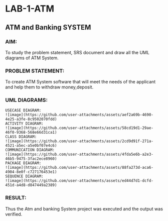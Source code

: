 # LAB-1-ATM
## ATM and Banking SYSTEM
### AIM: 
To study the problem statement, SRS document and draw all the UML diagrams of ATM
System.
### PROBLEM STATEMENT:
To create ATM System software that will meet the needs of the applicant and help them
to withdraw money,deposit.
### UML DIAGRAMS:
```
USECASE DIAGRAM:
![image](https://github.com/user-attachments/assets/aef2a69b-4690-4e25-a3fe-8c9502070fdd)
ACTIVITY DIAGRAM:
![image](https://github.com/user-attachments/assets/58cd19d1-29ae-46f0-9368-568e66d31ca1)
CLASS DIAGRAM:
![image](https://github.com/user-attachments/assets/2cd9d91f-271a-4521-a5ec-a5e0bf07e4c6)
COMMUNICATION DIAGRAM:
![image](https://github.com/user-attachments/assets/4fda5e6b-a2e3-46b5-9475-3fac2ece8960)
PACKAGE DIAGRAM:
![image](https://github.com/user-attachments/assets/88fa273d-aca6-4904-8e0f-c727176453e1)
SEQUENCE DIAGRAM:
![image](https://github.com/user-attachments/assets/ed44d7d1-dcfd-451d-a4d8-d847449a2389)
```





### RESULT: 
Thus the Atm and banking System project was executed and the output was verified.

